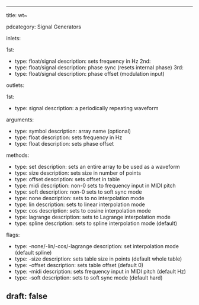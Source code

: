 --- 


title: wt~

pdcategory: Signal Generators

inlets:

  1st:
  - type: float/signal
    description: sets frequency in Hz
  2nd:
  - type: float/signal
    description: phase sync (resets internal phase)
  3rd:
  - type: float/signal
    description: phase offset (modulation input)

outlets:

  1st:
  - type: signal
    description: a periodically repeating waveform

arguments:
  - type: symbol
    description: array name (optional)
  - type: float
    description: sets frequency in Hz
  - type: float
    description: sets phase offset

methods:
  - type: set <symbol>
    description: sets an entire array to be used as a waveform
  - type: size <float>
    description: sets size in number of points
  - type: offset <float>
    description: sets offset in table
  - type: midi <float>
    description: non-0 sets to frequency input in MIDI pitch
  - type: soft <float>
    description: non-0 sets to soft sync mode
  - type: none
    description: sets to no interpolation mode
  - type: lin
    description: sets to linear interpolation mode
  - type: cos
    description: sets to cosine interpolation mode
  - type: lagrange
    description: sets to Lagrange interpolation mode
  - type: spline
    description: sets to spline interpolation mode (default)

flags:
  - type: -none/-lin/-cos/-lagrange
    description: set interpolation mode (default spline)
  - type: -size <float>
    description: sets table size in points (default whole table)
  - type: -offset <float>
    description: sets table offset (default 0)
  - type: -midi
    description: sets frequency input in MIDI pitch (default Hz)
  - type: -soft
    description: sets to soft sync mode (default hard)

draft: false
---